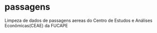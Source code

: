 # passagens
Limpeza de dados de passagens aereas do Centro de Estudos e Análises Econômicas(CEAE) da FUCAPE

